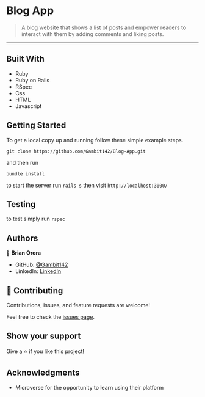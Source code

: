 # Blog App

> A blog website that shows a list of posts and empower readers to interact with them by adding comments and liking posts.
---

## Built With

- Ruby
- Ruby on Rails
- RSpec
- Css
- HTML
- Javascript

## Getting Started

To get a local copy up and running follow these simple example steps.

```
git clone https://github.com/Gambit142/Blog-App.git
```

and then run

```
bundle install
```

to start the server run `rails s`
then visit `http://localhost:3000/`

## Testing
to test simply run `rspec`


## Authors

👤 **Brian Orora**

- GitHub: [@Gambit142](https://github.com/Gambit142)
- LinkedIn: [LinkedIn](https://www.linkedin.com/in/francis-ugorji/)

## 🤝 Contributing

Contributions, issues, and feature requests are welcome!

Feel free to check the [issues page](../../issues/).

## Show your support

Give a ⭐️ if you like this project!

## Acknowledgments
- Microverse for the opportunity to learn using their platform